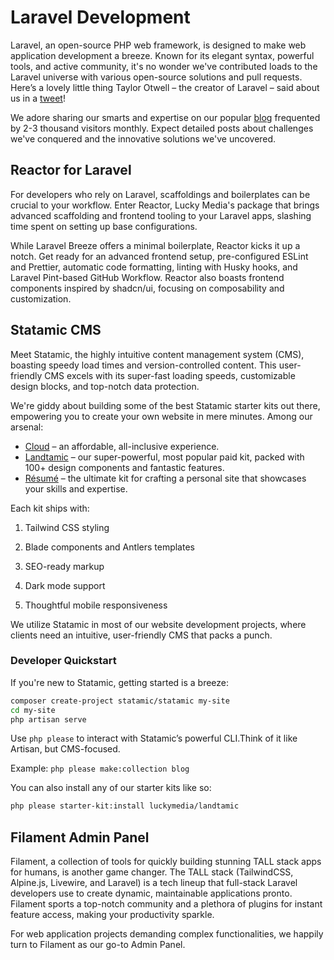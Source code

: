 # Laravel Development

Laravel, an open-source PHP web framework, is designed to make web application development a breeze. Known for its elegant syntax, powerful tools, and active community, it's no wonder we've contributed loads to the Laravel universe with various open-source solutions and pull requests. Here’s a lovely little thing Taylor Otwell – the creator of Laravel – said about us in a [tweet](https://twitter.com/taylorotwell/status/1395377247998119941)!

We adore sharing our smarts and expertise on our popular [blog](https://www.luckymedia.dev/blog) frequented by 2-3 thousand visitors monthly. Expect detailed posts about challenges we've conquered and the innovative solutions we've uncovered.

## Reactor for Laravel

For developers who rely on Laravel, scaffoldings and boilerplates can be crucial to your workflow. Enter Reactor, Lucky Media's package that brings advanced scaffolding and frontend tooling to your Laravel apps, slashing time spent on setting up base configurations.

While Laravel Breeze offers a minimal boilerplate, Reactor kicks it up a notch. Get ready for an advanced frontend setup, pre-configured ESLint and Prettier, automatic code formatting, linting with Husky hooks, and Laravel Pint-based GitHub Workflow. Reactor also boasts frontend components inspired by shadcn/ui, focusing on composability and customization.

## Statamic CMS

Meet Statamic, the highly intuitive content management system (CMS), boasting speedy load times and version-controlled content. This user-friendly CMS excels with its super-fast loading speeds, customizable design blocks, and top-notch data protection.

We're giddy about building some of the best Statamic starter kits out there, empowering you to create your own website in mere minutes. Among our arsenal:

- [Cloud](https://statamic.com/starter-kits/luckymedia/cloud) – an affordable, all-inclusive experience.
- [Landtamic](https://statamic.com/starter-kits/luckymedia/landtamic) – our super-powerful, most popular paid kit, packed with 100+ design components and fantastic features.
- [Résumé](https://statamic.com/starter-kits/luckymedia/resume) – the ultimate kit for crafting a personal site that showcases your skills and expertise.

Each kit ships with:

1. Tailwind CSS styling

2. Blade components and Antlers templates

3. SEO-ready markup

4. Dark mode support

5. Thoughtful mobile responsiveness

We utilize Statamic in most of our website development projects, where clients need an intuitive, user-friendly CMS that packs a punch.

### Developer Quickstart
If you're new to Statamic, getting started is a breeze:

```bash
composer create-project statamic/statamic my-site
cd my-site
php artisan serve
```

Use `php please` to interact with Statamic’s powerful CLI.Think of it like Artisan, but CMS-focused.

Example: `php please make:collection blog`

You can also install any of our starter kits like so:

```bash
php please starter-kit:install luckymedia/landtamic
```

## Filament Admin Panel

Filament, a collection of tools for quickly building stunning TALL stack apps for humans, is another game changer. The TALL stack (TailwindCSS, Alpine.js, Livewire, and Laravel) is a tech lineup that full-stack Laravel developers use to create dynamic, maintainable applications pronto. Filament sports a top-notch community and a plethora of plugins for instant feature access, making your productivity sparkle.

For web application projects demanding complex functionalities, we happily turn to Filament as our go-to Admin Panel.
